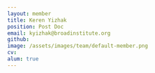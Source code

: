 ```yaml
---
layout: member
title: Keren Yizhak
position: Post Doc
email: kyizhak@broadinstitute.org
github: 
image: /assets/images/team/default-member.png
cv:
alum: true
---
```



